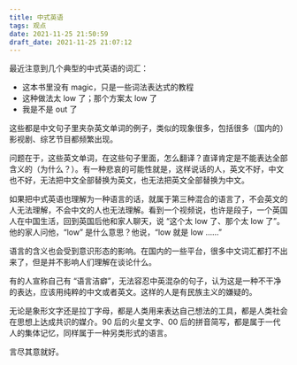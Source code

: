 ```yaml
---
title: 中式英语
tags: 观点
date: 2021-11-25 21:50:59
draft_date: 2021-11-25 21:07:12
---
```



最近注意到几个典型的中式英语的词汇：

- 这本书里没有 magic，只是一些词法表达式的教程
- 这种做法太 low 了；那个方案太 low 了
- 我是不是 out 了

这些都是中文句子里夹杂英文单词的例子，类似的现象很多，包括很多（国内的）影视剧、综艺节目都频繁出现。

问题在于，这些英文单词，在这些句子里面，怎么翻译？直译肯定是不能表达全部含义的（为什么？）。有一种悲哀的可能性就是，这样说话的人，英文不好，中文也不好，无法把中文全部替换为英文，也无法把英文全部替换为中文。

如果把中式英语也理解为一种语言的话，就属于第三种混合的语言了，不会英文的人无法理解，不会中文的人也无法理解。看到一个视频说，也许是段子，一个英国人在中国生活，回到英国后他和家人聊天，说 “这个太 low 了、那个太 low 了”。他的家人问他，“low” 是什么意思？他说，“low 就是 low ……”

语言的含义也会受到意识形态的影响。在国内的一些平台，很多中文词汇都打不出来了，但是并不影响人们理解在谈论什么。

有的人宣称自己有 “语言洁癖”，无法容忍中英混杂的句子，认为这是一种不干净的表达，应该用纯粹的中文或者英文。这样的人是有民族主义的嫌疑的。

无论是象形文字还是拉丁字母，都是人类用来表达自己想法的工具，都是人类社会在思想上达成共识的媒介。90 后的火星文字、00 后的拼音简写，都是属于一代人的集体记忆，同样属于一种另类形式的语言。

言尽其意就好。

